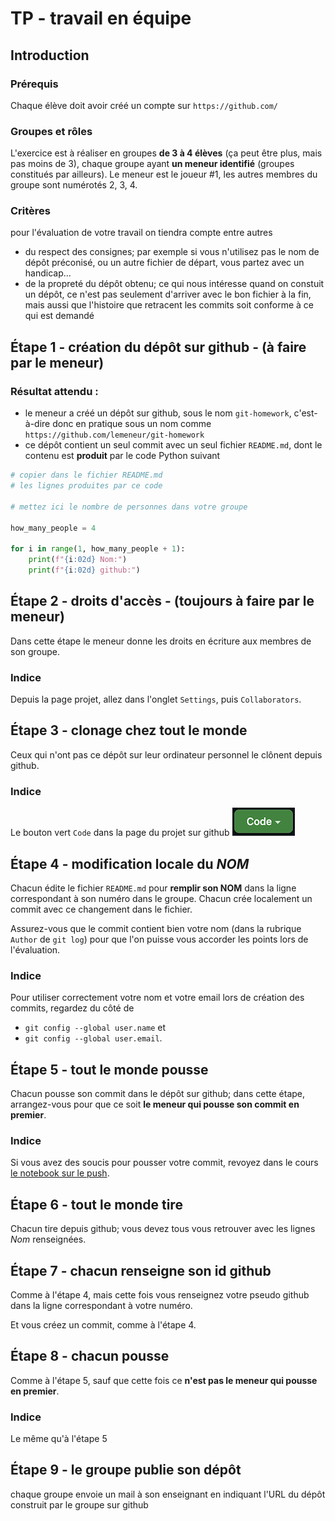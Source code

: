 # TP - travail en équipe

## Introduction

### Prérequis

Chaque élève doit avoir créé un compte sur `https://github.com/`

### Groupes et rôles

L'exercice est à réaliser en groupes **de 3 à 4 élèves** (ça peut être plus, mais pas moins de 3), chaque groupe ayant **un meneur identifié** (groupes constitués par ailleurs). Le meneur est le joueur #1, les autres membres du groupe sont numérotés 2, 3, 4.

### Critères

pour l'évaluation de votre travail on tiendra compte entre autres 

* du respect des consignes; par exemple si vous n'utilisez pas le nom de dépôt préconisé, ou un autre fichier de départ, vous partez avec un  handicap…
* de la propreté du dépôt obtenu; ce qui nous intéresse quand on constuit un dépôt, ce n'est pas seulement d'arriver avec le bon fichier à la fin, mais aussi que l'histoire que retracent les commits soit conforme à ce qui est demandé

## Étape 1  - création du dépôt sur github - (à faire par le meneur)

### Résultat attendu :

* le meneur a créé un dépôt sur github, sous le nom `git-homework`, c'est-à-dire donc en pratique sous un nom comme `https://github.com/lemeneur/git-homework`
* ce dépôt contient un seul commit avec un seul fichier `README.md`, dont le contenu est **produit** par le code Python suivant

```python
# copier dans le fichier README.md
# les lignes produites par ce code

# mettez ici le nombre de personnes dans votre groupe

how_many_people = 4

for i in range(1, how_many_people + 1):
    print(f"{i:02d} Nom:")
    print(f"{i:02d} github:")
```

## Étape 2 - droits d'accès - (toujours à faire par le meneur)

Dans cette étape le meneur donne les droits en écriture aux membres de son groupe.

### Indice

Depuis la page projet, allez dans l'onglet `Settings`, puis `Collaborators`.

## Étape 3 - clonage chez tout le monde

Ceux qui n'ont pas ce dépôt sur leur ordinateur personnel le clônent depuis github.

### Indice

Le bouton vert `Code` dans la page du projet sur github ![](the-code-button.png)

## Étape 4 - modification locale du *NOM*

Chacun édite le fichier `README.md` pour **remplir son NOM** dans la ligne correspondant à son numéro dans le groupe.
Chacun crée localement un commit avec ce changement dans le fichier.

Assurez-vous que le commit contient bien votre nom (dans la rubrique `Author` de `git log`) pour que l'on puisse vous accorder les points lors de l'évaluation.

### Indice

Pour utiliser correctement votre nom et votre email lors de création des commits, regardez du côté de

* `git config --global user.name` et
* `git config --global user.email`.

## Étape 5 - tout le monde pousse

Chacun pousse son commit dans le dépôt sur github; dans cette étape, arrangez-vous pour que ce soit **le meneur qui pousse son commit en premier**.

### Indice

Si vous avez des soucis pour pousser votre commit, revoyez dans le cours [le notebook sur le push](https://nbhosting.inria.fr/auditor/notebook/ue12-p21-git/notebooks/2-02-synchro-push).

## Étape 6 - tout le monde tire

Chacun tire depuis github; vous devez tous vous retrouver avec les lignes *Nom* renseignées.

## Étape 7 - chacun renseigne son id github

Comme à l'étape 4, mais cette fois vous renseignez votre pseudo github dans la ligne correspondant à votre numéro.

Et vous créez un commit, comme à l'étape 4.

## Étape 8 - chacun pousse

Comme à l'étape 5, sauf que cette fois ce **n'est pas le meneur qui pousse en premier**.

### Indice

Le même qu'à l'étape 5

## Étape 9 - le groupe publie son dépôt

chaque groupe envoie un mail à son enseignant
en indiquant l'URL du dépôt construit par le groupe sur github
